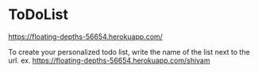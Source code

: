 # ToDoList

https://floating-depths-56654.herokuapp.com/

To create your personalized todo list, write the name of the list next to the url.
ex. https://floating-depths-56654.herokuapp.com/shivam
